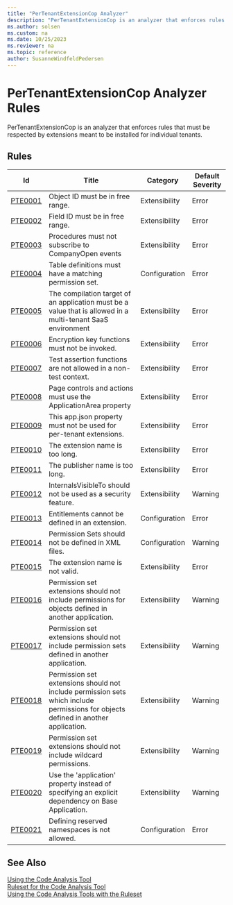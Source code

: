 ```yaml
---
title: "PerTenantExtensionCop Analyzer"
description: "PerTenantExtensionCop is an analyzer that enforces rules that must be respected by extensions meant to be installed for individual tenants."
ms.author: solsen
ms.custom: na
ms.date: 10/25/2023
ms.reviewer: na
ms.topic: reference
author: SusanneWindfeldPedersen
---
```

[//]: # (START>DO_NOT_EDIT)
[//]: # (IMPORTANT:Do not edit any of the content between here and the END>DO_NOT_EDIT.)
[//]: # (Any modifications should be made in the .xml files in the ModernDev repo.)
# PerTenantExtensionCop Analyzer Rules
PerTenantExtensionCop is an analyzer that enforces rules that must be respected by extensions meant to be installed for individual tenants.

## Rules

|Id|Title|Category|Default Severity|
|--|-----------|--------|----------------|
|[PTE0001](pertenantextensioncop-pte0001.md)|Object ID must be in free range.|Extensibility|Error|
|[PTE0002](pertenantextensioncop-pte0002.md)|Field ID must be in free range.|Extensibility|Error|
|[PTE0003](pertenantextensioncop-pte0003.md)|Procedures must not subscribe to CompanyOpen events|Extensibility|Error|
|[PTE0004](pertenantextensioncop-pte0004.md)|Table definitions must have a matching permission set.|Configuration|Error|
|[PTE0005](pertenantextensioncop-pte0005.md)|The compilation target of an application must be a value that is allowed in a multi-tenant SaaS environment|Extensibility|Error|
|[PTE0006](pertenantextensioncop-pte0006.md)|Encryption key functions must not be invoked.|Extensibility|Error|
|[PTE0007](pertenantextensioncop-pte0007.md)|Test assertion functions are not allowed in a non-test context.|Extensibility|Error|
|[PTE0008](pertenantextensioncop-pte0008.md)|Page controls and actions must use the ApplicationArea property|Extensibility|Error|
|[PTE0009](pertenantextensioncop-pte0009.md)|This app.json property must not be used for per-tenant extensions.|Extensibility|Error|
|[PTE0010](pertenantextensioncop-pte0010.md)|The extension name is too long.|Extensibility|Error|
|[PTE0011](pertenantextensioncop-pte0011.md)|The publisher name is too long.|Extensibility|Error|
|[PTE0012](pertenantextensioncop-pte0012.md)|InternalsVisibleTo should not be used as a security feature.|Extensibility|Warning|
|[PTE0013](pertenantextensioncop-pte0013.md)|Entitlements cannot be defined in an extension.|Configuration|Error|
|[PTE0014](pertenantextensioncop-pte0014.md)|Permission Sets should not be defined in XML files.|Configuration|Warning|
|[PTE0015](pertenantextensioncop-pte0015.md)|The extension name is not valid.|Extensibility|Error|
|[PTE0016](pertenantextensioncop-pte0016.md)|Permission set extensions should not include permissions for objects defined in another application.|Extensibility|Warning|
|[PTE0017](pertenantextensioncop-pte0017.md)|Permission set extensions should not include permission sets defined in another application.|Extensibility|Warning|
|[PTE0018](pertenantextensioncop-pte0018.md)|Permission set extensions should not include permission sets which include permissions for objects defined in another application.|Extensibility|Warning|
|[PTE0019](pertenantextensioncop-pte0019.md)|Permission set extensions should not include wildcard permissions.|Extensibility|Warning|
|[PTE0020](pertenantextensioncop-pte0020.md)|Use the 'application' property instead of specifying an explicit dependency on Base Application.|Extensibility|Warning|
|[PTE0021](pertenantextensioncop-pte0021.md)|Defining reserved namespaces is not allowed.|Configuration|Error|

[//]: # (IMPORTANT: END>DO_NOT_EDIT)
## See Also  
[Using the Code Analysis Tool](../devenv-using-code-analysis-tool.md)  
[Ruleset for the Code Analysis Tool](../devenv-rule-set-syntax-for-code-analysis-tools.md)  
[Using the Code Analysis Tools with the Ruleset](../devenv-using-code-analysis-tool-with-rule-set.md)